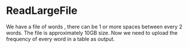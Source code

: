 # ReadLargeFile

We have a file of words , there can be 1 or more spaces between every 2 words. 
The file is approximately 10GB size. 
Now we need to upload the frequency of every word in a table as output.




